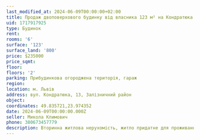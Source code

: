 ```yaml
---
last_modified_at: 2024-06-09T00:00:00+02:00
title: Продаж двоповерхового будинку від власника 123 м² на Кондратюка
uid: 1717917925
type: Будинок
rent:
rooms: '6'
surface: '123'
surface_land: '800'
price: $235000
price_sqmt:
floor:
floors: '2'
parking: Прибудинкова огороджена територія, гараж
region:
location: м. Львів
address: вул. Кондратюка, 13, Залізничний район
object:
coordinates: 49.835721,23.974352
date: 2024-06-09T00:00:00.000Z
seller: Микола Климович
phone: 380673457779
description: Вторинна житлова нерухомість, житло придатне для проживання
---
```

